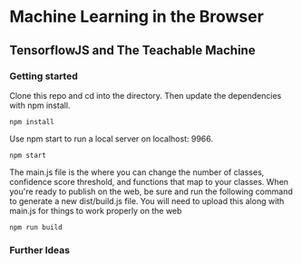 # Machine Learning in the Browser
## TensorflowJS and The Teachable Machine
### Getting started

Clone this repo and cd into the directory. Then update the dependencies with npm install.
```
npm install
```
Use npm start to run a local server on localhost: 9966.
```
npm start
```
The main.js file is the where you can change the number of classes, confidence score threshold, and functions that map to your classes. When you're ready to publish on the web, be sure and run the following command to generate a new dist/build.js file. You will need to upload this along with main.js for things to work properly on the web

```
npm run build
```
### Further Ideas
